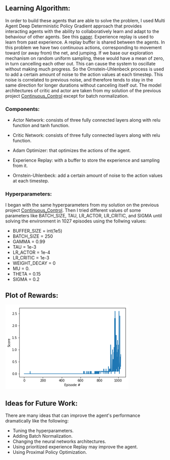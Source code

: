 ## Learning Algorithm:

In order to build these agents that are able to solve the problem, I used Multi Agent Deep Deterministic Policy Gradient approach that provides interacting agents with the ability to collaboratively learn and adapt to the behaviour of other agents. See this [paper](https://arxiv.org/abs/1706.02275).
Experience replay is used to learn from past experience. A replay buffer is shared between the agents. In this problem we have two continuous actions, corresponding to movement toward (or away from) the net, and jumping. If we base our exploration mechanism on random uniform sampling, these would have a mean of zero, in turn cancelling each other out. This can cause the system to oscillate without making much progress. So the Ornstein-Uhlenbeck process is used to add a certain amount of noise to the action values at each timestep. This noise is correlated to previous noise, and therefore tends to stay in the same direction for longer durations without canceling itself out.
The model architectures of critic and actor are taken from my solution of the previous project [Continuous_Control](https://github.com/eng-dtarek/Continuous_Control) except for batch normalization. 

### Components:

* Actor Network: consists of three fully connected layers along with relu function and tanh function.

* Critic Network: consists of three fully connected layers along with relu function.

* Adam Optimizer: that optimizes the actions of the agent.

* Experience Replay: with a buffer to store the experience and sampling from it.

* Ornstein-Uhlenbeck: add a certain amount of noise to the action values at each timestep.

### Hyperparameters: 

I began with the same hyperparameters from my solution on the previous project [Continuous_Control](https://github.com/eng-dtarek/Continuous_Control). Then I tried different values of some parameters like BATCH_SIZE, TAU, LR_ACTOR, LR_CRITIC, and SIGMA until solving the environment in 1027 episodes using the follwing values:

* BUFFER_SIZE = int(1e5)  
* BATCH_SIZE = 250        
* GAMMA = 0.99           
* TAU = 1e-3              
* LR_ACTOR = 1e-4         
* LR_CRITIC = 1e-3       
* WEIGHT_DECAY = 0 
* MU = 0.
* THETA = 0.15
* SIGMA = 0.2       

## Plot of Rewards:

![plot of rewards](/download.png)

## Ideas for Future Work:

There are many ideas that can improve the agent's performance dramatically like the following:

* Tuning the hyperparameters.
* Adding Batch Normalization.
* Changing the neural networks architectures.
* Using prioritized experience Replay may improve the agent.
* Using Proximal Policy Optimization.
